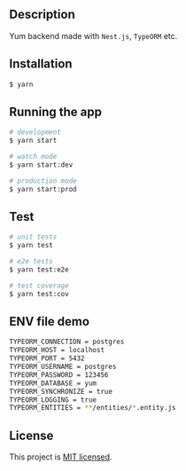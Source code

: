 ## Description

Yum backend made with `Nest.js`, `TypeORM` etc.

## Installation

```bash
$ yarn
```

## Running the app

```bash
# development
$ yarn start

# watch mode
$ yarn start:dev

# production mode
$ yarn start:prod
```

## Test

```bash
# unit tests
$ yarn test

# e2e tests
$ yarn test:e2e

# test coverage
$ yarn test:cov
```

## ENV file demo

```bash
TYPEORM_CONNECTION = postgres
TYPEORM_HOST = localhost
TYPEORM_PORT = 5432
TYPEORM_USERNAME = postgres
TYPEORM_PASSWORD = 123456
TYPEORM_DATABASE = yum
TYPEORM_SYNCHRONIZE = true
TYPEORM_LOGGING = true
TYPEORM_ENTITIES = **/entities/*.entity.js
```

## License

This project is [MIT licensed](LICENSE).
